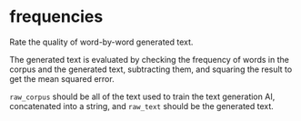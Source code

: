 # frequencies
Rate the quality of word-by-word generated text.

The generated text is evaluated by checking the frequency of words in the corpus and the generated text, subtracting them, and squaring the result to get the mean squared error.  

`raw_corpus` should be all of the text used to train the text generation AI, concatenated into a string, and `raw_text` should be the generated text.
